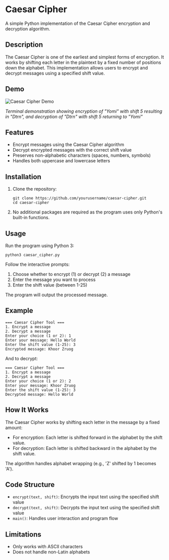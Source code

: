 # Caesar Cipher

A simple Python implementation of the Caesar Cipher encryption and decryption algorithm.

## Description

The Caesar Cipher is one of the earliest and simplest forms of encryption. It works by shifting each letter in the plaintext by a fixed number of positions down the alphabet. This implementation allows users to encrypt and decrypt messages using a specified shift value.

## Demo

![Caesar Cipher Demo](https://raw.githubusercontent.com/yourusername/caesar-cipher/main/demo_screenshot.png)

*Terminal demonstration showing encryption of "Yomi" with shift 5 resulting in "Dtrn", and decryption of "Dtrn" with shift 5 returning to "Yomi"*

## Features

- Encrypt messages using the Caesar Cipher algorithm
- Decrypt encrypted messages with the correct shift value
- Preserves non-alphabetic characters (spaces, numbers, symbols)
- Handles both uppercase and lowercase letters

## Installation

1. Clone the repository:
   ```
   git clone https://github.com/yourusername/caesar-cipher.git
   cd caesar-cipher
   ```

2. No additional packages are required as the program uses only Python's built-in functions.

## Usage

Run the program using Python 3:

```
python3 caesar_cipher.py
```

Follow the interactive prompts:
1. Choose whether to encrypt (1) or decrypt (2) a message
2. Enter the message you want to process
3. Enter the shift value (between 1-25)

The program will output the processed message.

## Example

```
=== Caesar Cipher Tool ===
1. Encrypt a message
2. Decrypt a message
Enter your choice (1 or 2): 1
Enter your message: Hello World
Enter the shift value (1-25): 3
Encrypted message: Khoor Zruog
```

And to decrypt:

```
=== Caesar Cipher Tool ===
1. Encrypt a message
2. Decrypt a message
Enter your choice (1 or 2): 2
Enter your message: Khoor Zruog
Enter the shift value (1-25): 3
Decrypted message: Hello World
```

## How It Works

The Caesar Cipher works by shifting each letter in the message by a fixed amount:

- For encryption: Each letter is shifted forward in the alphabet by the shift value.
- For decryption: Each letter is shifted backward in the alphabet by the shift value.

The algorithm handles alphabet wrapping (e.g., 'Z' shifted by 1 becomes 'A').

## Code Structure

- `encrypt(text, shift)`: Encrypts the input text using the specified shift value
- `decrypt(text, shift)`: Decrypts the input text using the specified shift value
- `main()`: Handles user interaction and program flow

## Limitations

- Only works with ASCII characters
- Does not handle non-Latin alphabets
